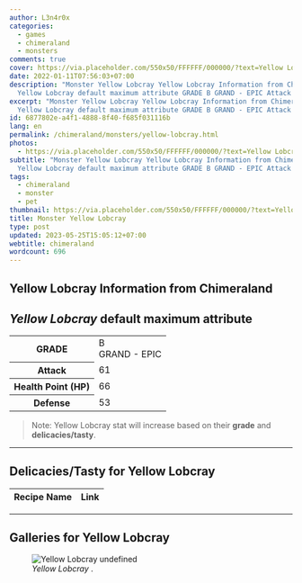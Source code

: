 ```yaml
---
author: L3n4r0x
categories:
  - games
  - chimeraland
  - monsters
comments: true
cover: https://via.placeholder.com/550x50/FFFFFF/000000/?text=Yellow Lobcray
date: 2022-01-11T07:56:03+07:00
description: "Monster Yellow Lobcray Yellow Lobcray Information from Chimeraland
  Yellow Lobcray default maximum attribute GRADE B GRAND - EPIC Attack 61 "
excerpt: "Monster Yellow Lobcray Yellow Lobcray Information from Chimeraland
  Yellow Lobcray default maximum attribute GRADE B GRAND - EPIC Attack 61 "
id: 6877802e-a4f1-4888-8f40-f685f031116b
lang: en
permalink: /chimeraland/monsters/yellow-lobcray.html
photos:
  - https://via.placeholder.com/550x50/FFFFFF/000000/?text=Yellow Lobcray
subtitle: "Monster Yellow Lobcray Yellow Lobcray Information from Chimeraland
  Yellow Lobcray default maximum attribute GRADE B GRAND - EPIC Attack 61 "
tags:
  - chimeraland
  - monster
  - pet
thumbnail: https://via.placeholder.com/550x50/FFFFFF/000000/?text=Yellow Lobcray
title: Monster Yellow Lobcray
type: post
updated: 2023-05-25T15:05:12+07:00
webtitle: chimeraland
wordcount: 696
---
```


<link
  rel="stylesheet"
  href="https://rawcdn.githack.com/dimaslanjaka/Web-Manajemen/870a349/css/bootstrap-5-3-0-alpha3-wrapper.css"
/>
<section id="bootstrap-wrapper">
  <div data-bs-theme="dark">
    <h2>Yellow Lobcray Information from Chimeraland</h2>
    <h2 id="attribute"><i>Yellow Lobcray</i> default maximum attribute</h2>
    <div class="row">
      <div class="col mb-2">
        <div class="card">
          <div class="card-body">
            <table>
              <tr>
                <th>GRADE</th>
                <td>B <br /><span class="text-purple">GRAND - EPIC</span></td>
              </tr>
              <tr>
                <th>Attack</th>
                <td>61</td>
              </tr>
              <tr>
                <th>Health Point (HP)</th>
                <td>66</td>
              </tr>
              <tr>
                <th>Defense</th>
                <td>53</td>
              </tr>
            </table>
          </div>
        </div>
      </div>
    </div>
    <blockquote class="bd-callout bd-callout-warning">
      Note: Yellow Lobcray stat will increase based on their <b>grade</b> and
      <b>delicacies/tasty</b>.
    </blockquote>
    <hr />
    <h2 id="delicacies">Delicacies/Tasty for Yellow Lobcray</h2>
    <div class="card">
      <div class="card-body">
        <div class="table-responsive">
          <table class="table table-striped">
            <thead>
              <tr>
                <th>Recipe Name</th>
                <th>Link</th>
              </tr>
            </thead>
            <tbody></tbody>
          </table>
        </div>
      </div>
    </div>
    <hr />
    <div id="gallery">
      <h2>Galleries for Yellow Lobcray</h2>
      <div class="row">
        <div class="col-lg-6 col-12">
          <figure>
            <img
              src="https://www.webmanajemen.com/undefined"
              alt="Yellow Lobcray undefined"
            />
            <figcaption style="word-wrap: break-word">
              <i>Yellow Lobcray</i> .
            </figcaption>
          </figure>
        </div>
      </div>
    </div>
  </div>
</section>